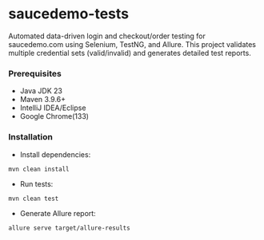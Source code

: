 
# saucedemo-tests

Automated data-driven login and checkout/order testing for saucedemo.com using Selenium, TestNG, and Allure. This project validates multiple credential sets (valid/invalid) and generates detailed test reports.

### Prerequisites
- Java JDK 23
- Maven 3.9.6+
- IntelliJ IDEA/Eclipse
- Google Chrome(133)

### Installation
- Install dependencies:
```
mvn clean install
```
- Run tests:
```
mvn clean test
```
- Generate Allure report:
```
allure serve target/allure-results
```
